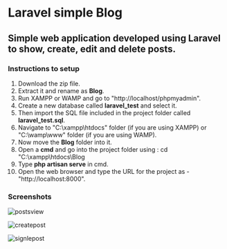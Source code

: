 # Laravel simple Blog
## Simple web application developed using Laravel to show, create, edit and delete posts.
### Instructions to setup
1. Download the zip file.
2. Extract it and rename as **Blog**.
3. Run XAMPP or WAMP and go to "http://localhost/phpmyadmin".
4. Create a new database called **laravel_test** and select it.
5. Then import the SQL file included in the project folder called **laravel_test.sql**.
6. Navigate to "C:\xampp\htdocs" folder (if you are using XAMPP) or "C:\wamp\www" folder (if you are using WAMP).
7. Now move the **Blog** folder into it.
8. Open a **cmd** and go into the project folder using : cd "C:\xampp\htdocs\Blog
9. Type **php artisan serve** in cmd.
9. Open the web browser and type the URL for the project as - "http://localhost:8000".

### Screenshots

![postsview](https://user-images.githubusercontent.com/23145752/36991127-cb394cf0-20cc-11e8-8940-2f2e27745a96.png)

![createpost](https://user-images.githubusercontent.com/23145752/36991411-96161e4e-20cd-11e8-93c3-aab1ec1f12ef.png)

![signlepost](https://user-images.githubusercontent.com/23145752/36991293-40b64ece-20cd-11e8-9d08-e207867b9c08.png)
